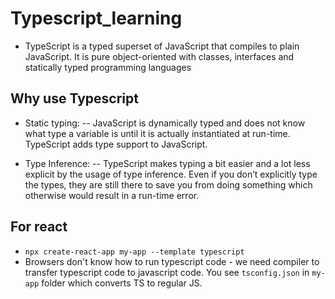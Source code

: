 # Typescript_learning
- TypeScript is a typed superset of JavaScript that compiles to plain JavaScript. It is pure object-oriented with classes, interfaces and statically typed programming languages

## Why use Typescript
- Static typing:
  -- JavaScript is dynamically typed and does not know what type a variable is until it is actually instantiated at run-time. TypeScript adds type support to JavaScript.

- Type Inference:
  -- TypeScript makes typing a bit easier and a lot less explicit by the usage of type inference. Even if you don’t explicitly type the types, they are still there to save you from doing something which otherwise would result in a run-time error.
  
## For react
- ```npx create-react-app my-app --template typescript```
- Browsers don't know how to run typescript code - we need compiler to transfer typescript code to javascript code. You see ```tsconfig.json``` in ```my-app``` folder which converts TS to regular JS.
